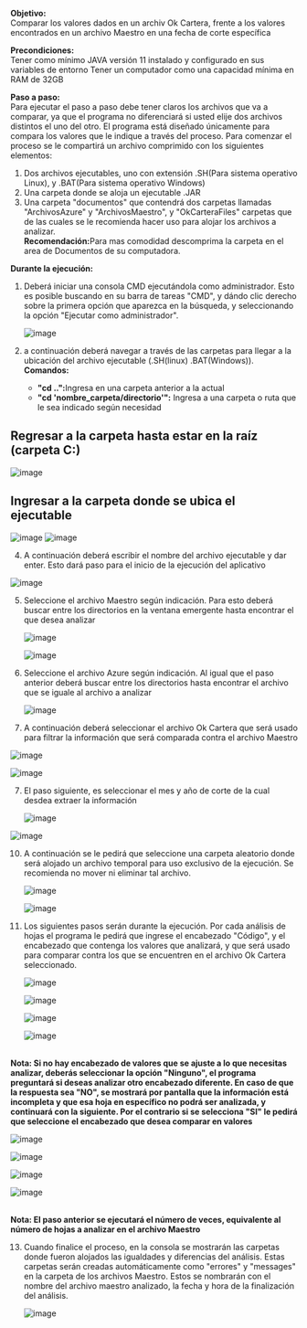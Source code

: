 <b>Objetivo:</b>
<br>Comparar los valores dados en un archiv Ok Cartera, frente a los valores encontrados en un archivo Maestro en una fecha de corte específica

<b>Precondiciones:</b>
<br>Tener como mínimo JAVA versión 11 instalado y configurado en sus variables de entorno
Tener un computador como una capacidad mínima en RAM de 32GB

<b>Paso a paso:</b>
<br>Para ejecutar el paso a paso debe tener claros los archivos que va a comparar, ya que el programa no diferenciará si usted 
elije dos archivos distintos el uno del otro. El programa está diseñado únicamente para compara los valores que le indique a través del proceso.
Para comenzar el proceso se le compartirá un archivo comprimido con los siguientes elementos:
1. Dos archivos ejecutables, uno con extensión .SH(Para sistema operativo Linux), y .BAT(Para sistema operativo Windows)
2. Una carpeta donde se aloja un ejecutable .JAR
3. Una carpeta "documentos" que contendrá dos carpetas llamadas "ArchivosAzure" y "ArchivosMaestro", y "OkCarteraFiles" carpetas que de las cuales se le recomienda hacer
   uso para alojar los archivos a analizar.
<br><b>Recomendación:</b>Para mas comodidad descomprima la carpeta en el area de Documentos de su computadora.

<b>Durante la ejecución:</b>
1. Deberá iniciar una consola CMD ejecutándola como administrador. Esto es posible buscando en su barra de tareas "CMD", y dándo clic derecho sobre la primera opción que aparezca
   en la búsqueda, y seleccionando la opción "Ejecutar como administrador".
   
   ![image](https://github.com/Donsanti97/CompareOkCarteraMasterFiles/assets/47354432/e2e5dceb-170c-45c1-a0aa-3abc3d44a003)

3. a continuación deberá navegar a través de las carpetas para llegar a la ubicación del archivo ejecutable (.SH(linux) .BAT(Windows)).
   <br><b>Comandos:</b>
   <ul>
     <li><b>"cd ..":</b>Ingresa en una carpeta anterior a la actual</li>
     <li><b>"cd 'nombre_carpeta/directorio'":</b> Ingresa a una carpeta o ruta que le sea indicado según necesidad</li>
   </ul>
<h2>Regresar a la carpeta hasta estar en la raíz (carpeta C:)</h2>

![image](https://github.com/Donsanti97/CompareOkCarteraMasterFiles/assets/47354432/fef2e1de-5b09-42b2-ab67-295a6497eff1)

<h2>Ingresar a la carpeta donde se ubica el ejecutable</h2>

![image](https://github.com/Donsanti97/CompareOkCarteraMasterFiles/assets/47354432/cfe15f69-b045-44f1-b74f-495a8db5c9c8)
![image](https://github.com/Donsanti97/CompareOkCarteraMasterFiles/assets/47354432/4a587570-f66a-45a7-8f2e-2868d4c8aee3)

4. A continuación deberá escribir el nombre del archivo ejecutable y dar enter. Esto dará paso para el inicio de la ejecución del aplicativo

  ![image](https://github.com/Donsanti97/CompareOkCarteraMasterFiles/assets/47354432/2032ed1d-03ae-48e9-a350-3bf44ca4c083)


5. Seleccione el archivo Maestro según indicación. Para esto deberá buscar entre los directorios en la ventana emergente hasta encontrar el que desea analizar
   
   ![image](https://github.com/Donsanti97/CompareOkCarteraMasterFiles/assets/47354432/4b716c23-acac-4557-b2ef-83eb96239878)

   ![image](https://github.com/Donsanti97/CompareOkCarteraMasterFiles/assets/47354432/25371bcd-9e4d-42d7-aa53-0da602aa9fd1)


6. Seleccione el archivo Azure según indicación. Al igual que el paso anterior deberá buscar entre los directorios hasta encontrar el archivo que se iguale al archivo a analizar

   ![image](https://github.com/Donsanti97/CompareOkCarteraMasterFiles/assets/47354432/82a7c5b0-5c6a-4f39-afc2-854e9cd7ec4b)

   
6. A continuación deberá seleccionar el archivo Ok Cartera que será usado para filtrar la información que será comparada contra el archivo Maestro

![image](https://github.com/Donsanti97/CompareOkCarteraMasterFiles/assets/47354432/92caf5d6-0441-46aa-bc82-53360012bf7c)

![image](https://github.com/Donsanti97/CompareOkCarteraMasterFiles/assets/47354432/47a2cf99-bcfa-48f6-b58b-b406cebf2628)


   
7. El paso siguiente, es seleccionar el mes y año de corte de la cual desdea extraer la información

   ![image](https://github.com/Donsanti97/CompareOkCarteraMasterFiles/assets/47354432/40732d62-0f72-4b90-998f-b459a2ba4fba)

  ![image](https://github.com/Donsanti97/CompareOkCarteraMasterFiles/assets/47354432/75fee946-1c5b-42d1-b597-de3920117522)


10. A continuación se le pedirá que seleccione una carpeta aleatorio donde será alojado un archivo temporal para uso exclusivo de la ejecución. Se recomienda no mover ni eliminar tal archivo.

    ![image](https://github.com/Donsanti97/CompareOkCarteraMasterFiles/assets/47354432/57147511-78d2-4846-903b-376d61b03cb2)

    ![image](https://github.com/Donsanti97/CompareOkCarteraMasterFiles/assets/47354432/3f7ec2f3-725a-4766-bccf-18edd0970bcd)


12. Los siguientes pasos serán durante la ejecución. Por cada análisis de hojas el programa le pedirá que ingrese el encabezado "Código", y el encabezado que contenga los valores que analizará, y que será usado para comparar contra los que se encuentren en el archivo Ok Cartera seleccionado.

    ![image](https://github.com/Donsanti97/CompareOkCarteraMasterFiles/assets/47354432/874c4dcf-c7dc-4986-b68b-f1a53f2e10d7)

    ![image](https://github.com/Donsanti97/CompareOkCarteraMasterFiles/assets/47354432/4873272b-6bb1-462b-8ec8-af6a51e3f3fe)

    ![image](https://github.com/Donsanti97/CompareOkCarteraMasterFiles/assets/47354432/733809c2-86d8-483e-a99a-8b873a8d095b)

    ![image](https://github.com/Donsanti97/CompareOkCarteraMasterFiles/assets/47354432/99259062-8ca8-429d-aac5-69f792fd6185)
    
<br><b>Nota: Si no hay encabezado de valores que se ajuste a lo que necesitas analizar, deberás seleccionar la opción "Ninguno", el programa preguntará si deseas analizar otro encabezado diferente. En caso de que la respuesta sea "NO", se mostrará por pantalla que la información está incompleta y que esa hoja en específico no podrá ser analizada, y continuará con la siguiente. Por el contrario si se selecciona "SI" le pedirá que seleccione el encabezado que desea comparar en valores</b>

![image](https://github.com/Donsanti97/CompareOkCarteraMasterFiles/assets/47354432/54375483-fa19-4614-a000-2ac5c4115cfa)

![image](https://github.com/Donsanti97/CompareOkCarteraMasterFiles/assets/47354432/8773bfff-e7a8-4f26-b126-a000364f4cc1)

![image](https://github.com/Donsanti97/CompareOkCarteraMasterFiles/assets/47354432/f653e865-6817-4a87-8038-cdd1cf282f9f)

![image](https://github.com/Donsanti97/CompareOkCarteraMasterFiles/assets/47354432/fff5e900-968e-4760-a2f9-8bf5cbbe4a5b)


<br><b>Nota: El paso anterior se ejecutará el número de veces, equivalente al número de hojas a analizar en el archivo Maestro</b>

13. Cuando finalice el proceso, en la consola se mostrarán las carpetas donde fueron alojados las igualdades y diferencias del análisis. Estas carpetas serán creadas automáticamente como "errores" y "messages" en la carpeta de los archivos Maestro. Estos se nombrarán con el nombre del archivo maestro analizado, la fecha y hora de la finalización del análisis.

    ![image](https://github.com/Donsanti97/CompareOkCarteraMasterFiles/assets/47354432/ace43c82-e4f5-4bd8-8036-bdaee158a253)
